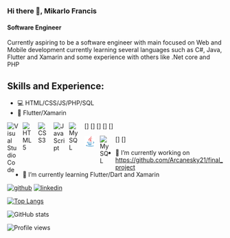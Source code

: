 ### Hi there 👋, Mikarlo Francis
#### Software Engineer
Currently aspiring to be a software engineer with main focused on Web and Mobile development currently learning several languages such as C#, Java, Flutter and Xamarin and some experience with others like .Net core and PHP

## Skills and Experience:

* :computer:	HTML/CSS/JS/PHP/SQL
* :iphone:	  Flutter/Xamarin

[<img align="left" alt="Visual Studio Code" width="26px" src="https://cdn.jsdelivr.net/gh/devicons/devicon/icons/vscode/vscode-original.svg" style="padding-right:10px;" />]
[<img align="left" alt="HTML5" width="26px" src="https://cdn.jsdelivr.net/gh/devicons/devicon/icons/html5/html5-original.svg" style="padding-right:10px;" />]
[<img align="left" alt="CSS3" width="26px" src="https://cdn.jsdelivr.net/gh/devicons/devicon/icons/css3/css3-original.svg" style="padding-right:10px;" />]
[<img align="left" alt="JavaScript" width="26px" src="https://cdn.jsdelivr.net/gh/devicons/devicon/icons/javascript/javascript-original.svg" style="padding-right:10px;" />]
[<img align="left" alt="MySQL" width="26px" src="https://cdn.jsdelivr.net/gh/devicons/devicon/icons/mysql/mysql-original.svg" style="padding-right:10px;" />]

[<img align="left" alt="MySQL" width="26px" src="https://raw.githubusercontent.com/devicons/devicon/v2.14.0/icons/java/java-original.svg" style="padding-right:10px;" />]
[<img align="left" alt="MySQL" width="26px" src="https://cdn.jsdelivr.net/npm/simple-icons@3.13.0/icons/spring.svg" style="padding-right:10px;" />]


- 🔭 I’m currently working on https://github.com/Arcanesky21/final_project 
- 🌱 I’m currently learning Flutter/Dart and Xamarin 


[<img src='https://cdn.jsdelivr.net/npm/simple-icons@3.0.1/icons/github.svg' alt='github' height='40'>](https://github.com/Arcanesky21)  [<img src='https://cdn.jsdelivr.net/npm/simple-icons@3.0.1/icons/linkedin.svg' alt='linkedin' height='40'>](https://www.linkedin.com/in/https://www.linkedin.com/in/mikarlo-francis-a8a65b20b//)  

[![Top Langs](https://github-readme-stats.vercel.app/api/top-langs/?username=Arcanesky21)](https://github.com/anuraghazra/github-readme-stats)

![GitHub stats](https://github-readme-stats.vercel.app/api?username=Arcanesky21&show_icons=true)  

![Profile views](https://gpvc.arturio.dev/Arcanesky21)  
<!--
**Arcanesky21/Arcanesky21** is a ✨ _special_ ✨ repository because its `README.md` (this file) appears on your GitHub profile.

Here are some ideas to get you started:

- 🔭 I’m currently working on ...
- 🌱 I’m currently learning ...
- 👯 I’m looking to collaborate on ...
- 🤔 I’m looking for help with ...
- 💬 Ask me about ...
- 📫 How to reach me: ...
- 😄 Pronouns: ...
- ⚡ Fun fact: ...
-->
